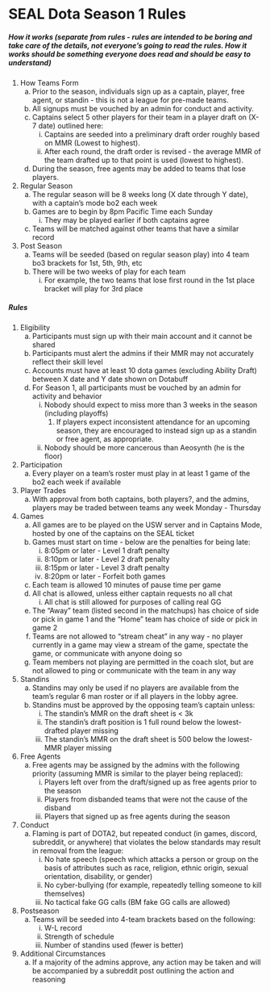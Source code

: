 # SEAL Dota Season 1 Rules

##### How it works (separate from rules - rules are intended to be boring and take care of the details, not everyone’s going to read the rules.  How it works should be something everyone does read and should be easy to understand)

1. How Teams Form
	* Prior to the season, individuals sign up as a captain, player, free agent, or standin - this is not a league for pre-made teams.
	* All signups must be vouched by an admin for conduct and activity.
	* Captains select 5 other players for their team in a player draft on (X-7 date) outlined here:
		* Captains are seeded into a preliminary draft order roughly based on MMR (Lowest to highest).
		* After each round, the draft order is revised - the average MMR of the team drafted up to that point is used (lowest to highest).
	* During the season, free agents may be added to teams that lose players.
2. Regular Season
	* The regular season will be 8 weeks long (X date through Y date), with a captain’s mode bo2 each week
	* Games are to begin by 8pm Pacific Time each Sunday
		* They may be played earlier if both captains agree
    * Teams will be matched against other teams that have a similar record
3. Post Season
	* Teams will be seeded (based on regular season play) into 4 team bo3 brackets for 1st, 5th, 9th, etc
	* There will be two weeks of play for each team
		* For example, the two teams that lose first round in the 1st place bracket will play for 3rd place

##### Rules
1. Eligibility
	* Participants must sign up with their main account and it cannot be shared
	* Participants must alert the admins if their MMR may not accurately reflect their skill level
	* Accounts must have at least 10 dota games (excluding Ability Draft) between X date and Y date shown on Dotabuff
	* For Season 1, all participants must be vouched by an admin for activity and behavior
		* Nobody should expect to miss more than 3 weeks in the season (including playoffs)
			1. If players expect inconsistent attendance for an upcoming season, they are encouraged to instead sign up as a standin or free agent, as appropriate.
		* Nobody should be more cancerous than Aeosynth (he is the floor)
2. Participation
	* Every player on a team’s roster must play in at least 1 game of the bo2 each week if available
3. Player Trades
	* With approval from both captains, both players?, and the admins, players may be traded between teams any week Monday - Thursday
4. Games
	* All games are to be played on the USW server and in Captains Mode, hosted by one of the captains on the SEAL ticket
	* Games must start on time - below are the penalties for being late:
		* 8:05pm or later - Level 1 draft penalty
		* 8:10pm or later - Level 2 draft penalty
		* 8:15pm or later - Level 3 draft penalty
		* 8:20pm or later - Forfeit both games
	* Each team is allowed 10 minutes of pause time per game
	* All chat is allowed, unless either captain requests no all chat
		* All chat is still allowed for purposes of calling real GG
	* The “Away” team (listed second in the matchups) has choice of side or pick in game 1 and the “Home” team has choice of side or pick in game 2
	* Teams are not allowed to “stream cheat” in any way - no player currently in a game may view a stream of the game, spectate the game, or communicate with anyone doing so
	* Team members not playing are permitted in the coach slot, but are not allowed to ping or communicate with the team in any way
5. Standins
	* Standins may only be used if no players are available from the team’s regular 6 man roster or if all players in the lobby agree.
	* Standins must be approved by the opposing team’s captain unless:
		* The standin’s MMR on the draft sheet is < 3k
		* The standin’s draft position is 1 full round below the lowest-drafted player missing
		* The standin’s MMR on the draft sheet is 500 below the lowest-MMR player missing
6. Free Agents
	* Free agents may be assigned by the admins with the following priority (assuming MMR is similar to the player being replaced):
		* Players left over from the draft/signed up as free agents prior to the season
		* Players from disbanded teams that were not the cause of the disband
		* Players that signed up as free agents during the season
7. Conduct
	* Flaming is part of DOTA2, but repeated conduct (in games, discord, subreddit, or anywhere) that violates the below standards may result in removal from the league:
		* No hate speech (speech which attacks a person or group on the basis of attributes such as race, religion, ethnic origin, sexual orientation, disability, or gender)
		* No cyber-bullying (for example, repeatedly telling someone to kill themselves)
		* No tactical fake GG calls (BM fake GG calls are allowed)
8. Postseason
	* Teams will be seeded into 4-team brackets based on the following:
		* W-L record
		* Strength of schedule
		* Number of standins used (fewer is better)
9. Additional Circumstances
	* If a majority of the admins approve, any action may be taken and will be accompanied by a subreddit post outlining the action and reasoning
	
<style type="text/css">
    ul { list-style-type: lower-alpha; }
    ul ul { list-style-type: lower-roman; }
    ul ul ul { list-style-type: upper-alpha; }
</style>

